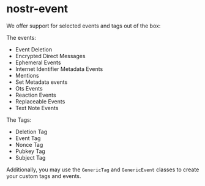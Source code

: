 # nostr-event

We offer support for selected events and tags out of the box:

The events:
- Event Deletion
- Encrypted Direct Messages
- Ephemeral Events
- Internet Identifier Metadata Events
- Mentions
- Set Metadata events
- Ots Events
- Reaction Events
- Replaceable Events
- Text Note Events

The Tags:
- Deletion Tag
- Event Tag
- Nonce Tag
- Pubkey Tag
- Subject Tag

Additionally, you may use the `GenericTag` and `GenericEvent` classes to create your custom tags and events.

